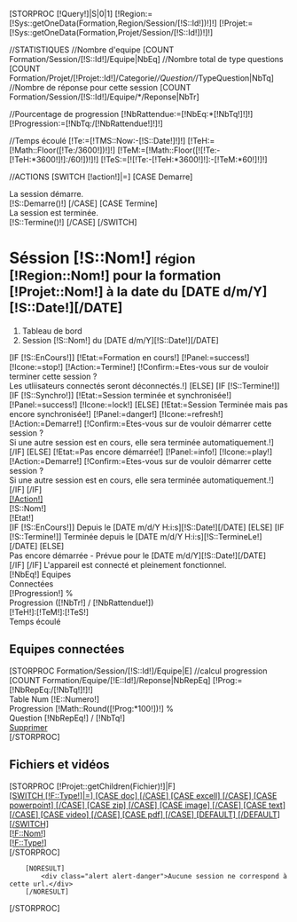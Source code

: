 [STORPROC [!Query!]|S|0|1]
[!Region:=[!Sys::getOneData(Formation,Region/Session/[!S::Id!])!]!]
[!Projet:=[!Sys::getOneData(Formation,Projet/Session/[!S::Id!])!]!]

//STATISTIQUES
//Nombre d'equipe
[COUNT Formation/Session/[!S::Id!]/Equipe|NbEq]
//Nombre total de type questions
[COUNT Formation/Projet/[!Projet::Id!]/Categorie/*/Question/*/TypeQuestion|NbTq]
//Nombre de réponse pour cette session
[COUNT Formation/Session/[!S::Id!]/Equipe/*/Reponse|NbTr]

//Pourcentage de progression
[!NbRattendue:=[!NbEq:*[!NbTq!]!]!]
[!Progression:=[!NbTq:/[!NbRattendue!]!]!]

//Temps écoulé
[!Te:=[!TMS::Now:-[!S::Date!]!]!]
[!TeH:=[!Math::Floor([!Te:/3600!])!]!]
[!TeM:=[!Math::Floor([![!Te:-[!TeH:*3600!]!]:/60!])!]!]
[!TeS:=[![!Te:-[!TeH:*3600!]!]:-[!TeM:*60!]!]!]


//ACTIONS
[SWITCH [!action!]|=]
    [CASE Demarre]
        <div class="alert alert-info">La session démarre.</div>
        [!S::Demarre()!]
    [/CASE]
    [CASE Termine]
        <div class="alert alert-info">La session est terminée.</div>
        [!S::Termine()!]
    [/CASE]
[/SWITCH]

<div class="row">
    <div class="col-lg-12">
        <h1 class="page-header">
            Séssion [!S::Nom!] <small>région [!Region::Nom!] pour la formation [!Projet::Nom!] à la date du [DATE d/m/Y][!S::Date!][/DATE]</small>
        </h1>
        <ol class="breadcrumb">
            <li >
                <i class="fa fa-dashboard"></i> Tableau de bord
            </li>
            <li class="active">
                <i class="fa fa-play"></i> Session [!S::Nom!] du [DATE d/m/Y][!S::Date!][/DATE]
            </li>
        </ol>
    </div>
</div>

<div class="row">
    [IF [!S::EnCours!]]
        [!Etat:=Formation en cours!]
        [!Panel:=success!]
        [!Icone:=stop!]
        [!Action:=Termine!]
        [!Confirm:=Etes-vous sur de vouloir terminer cette session ? <br />Les utliisateurs connectés seront déconnectés.!]
    [ELSE]
        [IF [!S::Termine!]]
            [IF [!S::Synchro!]]
                [!Etat:=Session terminée et synchronisée!]
                [!Panel:=success!]
                [!Icone:=lock!]
            [ELSE]
                [!Etat:=Session Terminée mais pas encore synchronisée!]
                [!Panel:=danger!]
                [!Icone:=refresh!]
                [!Action:=Demarre!]
                [!Confirm:=Etes-vous sur de vouloir démarrer cette session ? <br />Si une autre session est en cours, elle sera terminée automatiquement.!]
            [/IF]
        [ELSE]
            [!Etat:=Pas encore démarrée!]
            [!Panel:=info!]
            [!Icone:=play!]
            [!Action:=Demarre!]
            [!Confirm:=Etes-vous sur de vouloir démarrer cette session ?<br /> Si une autre session est en cours, elle sera terminée automatiquement.!]
        [/IF]
    [/IF]
    <div class="col-lg-12 col-md-12">
        <div class="panel panel-[!Panel!]">
            <div class="panel-heading">
                <div class="row">
                    <div class="col-xs-2">
                        <a href="?action=[!Action!]" class="confirm" data-confirm="[!Confirm!]">
                            <i class="fa fa-[!Icone!] fa-5x"></i>
                        </a>
                    </div>
                    <div class="col-xs-2">
                        <a href="?action=[!Action!]" class="btn btn-primary btn-block confirm" data-confirm="[!Confirm!]">[!Action!]</a>
                    </div>
                    <div class="col-xs-2">
                        <div class="huge">[!S::Nom!]</div>
                        <div>[!Etat!]</div>
                    </div>
                    <div class="col-xs-6 text-right">
                        [IF [!S::EnCours!]]
                        <span class="pull-left">Depuis le [DATE m/d/Y H:i:s][!S::Date!][/DATE]</span>
                        [ELSE]
                        [IF [!S::Termine!]]
                        <span class="pull-left">Terminée depuis le [DATE m/d/Y H:i:s][!S::TermineLe!][/DATE]</span>
                        [ELSE]
                        <div>Pas encore démarrée - Prévue pour le [DATE m/d/Y][!S::Date!][/DATE]</div>
                        [/IF]
                        [/IF]
                       L'appareil est connecté et pleinement fonctionnel.
                        <div class="clearfix"></div>
                    </div>
                </div>
            </div>
        </div>
    </div>
</div>
<div class="row">
    <div class="col-lg-4">
        <div class="panel">
            <div class="panel-heading">
                <div class="row">
                    <div class="col-xs-3">
                        <i class="fa fa-users fa-5x"></i>
                    </div>
                    <div class="col-xs-9">
                        <div class="huge">[!NbEq!] Equipes</div>
                        <div>Connectées</div>
                    </div>
                </div>
            </div>
        </div>
    </div>
    <div class="col-lg-4">
        <div class="panel">
            <div class="panel-heading">
                <div class="row">
                    <div class="col-xs-3">
                        <i class="fa fa-pie-chart fa-5x"></i>
                    </div>
                    <div class="col-xs-9">
                        <div class="huge">
                            [!Progression!] %
                        </div>
                        <div>Progression ([!NbTr!] / [!NbRattendue!])</div>
                    </div>
                </div>
            </div>
        </div>
    </div>
    <div class="col-lg-4">
        <div class="panel">
            <div class="panel-heading">
                <div class="row">
                    <div class="col-xs-3">
                        <i class="fa fa-tachometer fa-5x"></i>
                    </div>
                    <div class="col-xs-9">
                        <div class="huge">[!TeH!]:[!TeM!]:[!TeS!]</div>
                        <div>Temps écoulé</div>
                    </div>
                </div>
            </div>
        </div>
    </div>
</div>

<div class="row">
    <div class="col-lg-12">
        <h2>Equipes connectées</h2>
    </div>
    [STORPROC Formation/Session/[!S::Id!]/Equipe|E]
        //calcul progression
        [COUNT Formation/Equipe/[!E::Id!]/Reponse|NbRepEq]
        [!Prog:=[!NbRepEq:/[!NbTq!]!]!]
    <div class="col-md-3 equipe">
        <div class="panel-heading">
            <div class="row">
                <div class="col-xs-3">
                    <i class="fa fa-users fa-5"></i>
                </div>
                <div class="col-xs-9">
                    <div class="huge">Table Num [!E::Numero!]</div>
                    <div>Progression [!Math::Round([!Prog:*100!])!] %</div>
                    <div>Question [!NbRepEq!] / [!NbTq!] </div>
                    <a href="?Action=SuppEq&id=[!E::Id!]" class="btn btn-danger btn-block">Supprimer</a>
                </div>
            </div>
        </div>
    </div>
    [/STORPROC]
</div>
<div class="row">
    <div class="col-lg-12">
        <h2>Fichiers et vidéos</h2>
    </div>
    [STORPROC [!Projet::getChildren(Fichier)!]|F]
    <div class="col-md-6">
        <div class="panel">
            <a href="/[!F::Fichier!].download">
            <div class="panel-heading">
                <div class="row">
                    <div class="col-xs-3">
                        [SWITCH [!F::Type!]|=]
                            [CASE doc]
                            <i class="fa fa-file-word-o fa-5x"></i>
                            [/CASE]
                            [CASE excell]
                            <i class="fa fa-file-excell-o fa-5x"></i>
                            [/CASE]
                            [CASE powerpoint]
                            <i class="fa fa-file-powerpoint-o fa-5x"></i>
                            [/CASE]
                            [CASE zip]
                            <i class="fa fa-file-zip-o fa-5x"></i>
                            [/CASE]
                            [CASE image]
                            <i class="fa fa-file-image-o fa-5x"></i>
                            [/CASE]
                            [CASE text]
                            <i class="fa fa-file-text fa-5x"></i>
                            [/CASE]
                            [CASE video]
                            <i class="fa fa-file-video-o fa-5x"></i>
                            [/CASE]
                            [CASE pdf]
                            <i class="fa fa-file-pdf-o fa-5x"></i>
                            [/CASE]
                            [DEFAULT]
                                <i class="fa fa-file-o fa-5x"></i>
                            [/DEFAULT]
                        [/SWITCH]
                    </div>
                    <div class="col-xs-9">
                        <div class="huge">[!F::Nom!]</div>
                        <div>[!F::Type!]</div>
                    </div>
                </div>
            </div>
            </a>
        </div>
    </div>
    [/STORPROC]
</div>

        [NORESULT]
            <div class="alert alert-danger">Aucune session ne correspond à cette url.</div>
        [/NORESULT]

[/STORPROC]


<script>
    $('.confirm').on('click',function (e) {
        e.preventDefault();
        var me = $( this );
        bootbox.confirm(me.attr('data-confirm'), function(result) {
            if (result){
                window.location.replace(me.attr('href'));
            }
        });
    });
</script>
